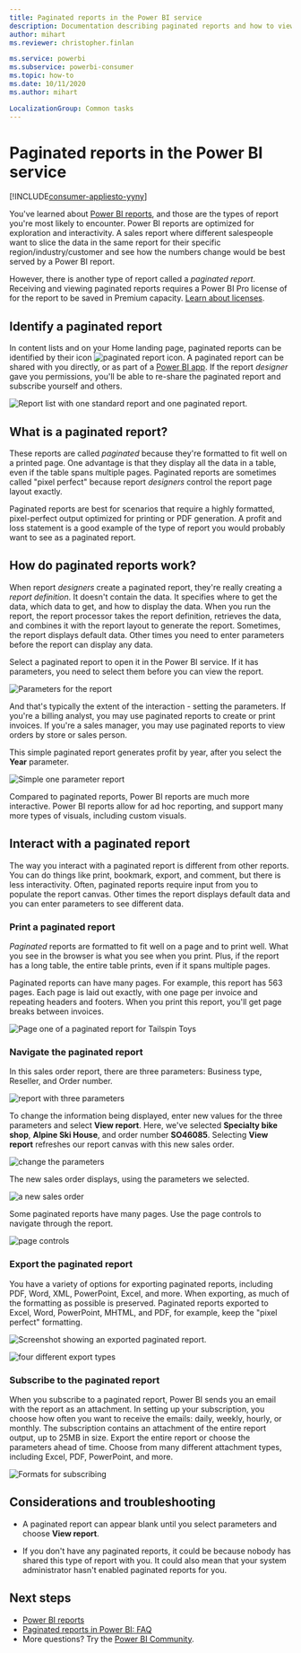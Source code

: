 ```yaml
---
title: Paginated reports in the Power BI service
description: Documentation describing paginated reports and how to view them in the Power BI service
author: mihart
ms.reviewer: christopher.finlan

ms.service: powerbi
ms.subservice: powerbi-consumer
ms.topic: how-to
ms.date: 10/11/2020
ms.author: mihart

LocalizationGroup: Common tasks
---
```

# Paginated reports in the Power BI service

[!INCLUDE[consumer-appliesto-yyny](../includes/consumer-appliesto-yyny.md)]

You've learned about [Power BI reports](end-user-reports.md), and those are the types of report you're most likely to encounter. Power BI reports are optimized for exploration and interactivity. A sales report where different salespeople want to slice the data in the same report for their specific region/industry/customer and see how the numbers change would be best served by a Power BI report.

However, there is another type of report called a *paginated report*. Receiving and viewing paginated reports requires a Power BI Pro license of for the report to be saved in Premium capacity.  [Learn about licenses](end-user-license.md).  

## Identify a paginated report

In content lists and on your Home landing page, paginated reports can be identified by their icon ![paginated report icon](media/end-user-paginated-report/power-bi-report-icon.png).  A paginated report can be shared with you directly, or as part of a [Power BI app](end-user-apps.md). If the report *designer* gave you permissions, you'll be able to re-share the paginated report and subscribe yourself and others.


![Report list with one standard report and one paginated report.](./media/end-user-paginated-report/power-bi-report-lists.png)

## What is a paginated report?

These reports are called *paginated* because they're formatted to fit well on a printed page. One advantage is that they display all the data in a table, even if the table spans multiple pages. Paginated reports are sometimes called "pixel perfect" because report *designers* control the report page layout exactly.

Paginated reports are best for scenarios that require a highly formatted, pixel-perfect output optimized for printing or PDF generation. A profit and loss statement is a good example of the type of report you would probably want to see as a paginated report.

## How do paginated reports work?

When report *designers* create a paginated report, they're really creating a *report definition*. It doesn't contain the data. It specifies where to get the data, which data to get, and how to display the data. When you run the report, the report processor takes the report definition, retrieves the data, and combines it with the report layout to generate the report. Sometimes, the report displays default data. Other times you need to enter parameters before the report can display any data. 

Select a paginated report to open it in the Power BI service. If it has parameters, you need to select them before you can view the report.

   ![Parameters for the report](./media/end-user-paginated-report/power-bi-select-parameters.png)

And that's typically the extent of the interaction - setting the parameters. If you're a billing analyst, you may use paginated reports to create or print invoices. If you're a sales manager, you may use paginated reports to view orders by store or sales person. 

This simple paginated report generates profit by year, after you select the **Year** parameter. 

![Simple one parameter report](./media/end-user-paginated-report/power-bi-one-parameter.png)

Compared to paginated reports, Power BI reports are much more interactive. Power BI reports allow for ad hoc reporting, and support many more types of visuals, including custom visuals.



## Interact with a paginated report

The way you interact with a paginated report is different from other reports. You can do things like print, bookmark, export, and comment, but there is less interactivity. Often, paginated reports require input from you to populate the report canvas.  Other times the report displays default data and you can enter parameters to see different data.

### Print a paginated report

*Paginated* reports are formatted to fit well on a page and to print well. What you see in the browser is what you see when you print. Plus, if the report has a long table, the entire table prints, even if it spans multiple pages. 

Paginated reports can have many pages. For example, this report has 563 pages. Each page is laid out exactly, with one page per invoice and repeating headers and footers. When you print this report, you'll get page breaks between invoices.

   ![Page one of a paginated report for Tailspin Toys](./media/end-user-paginated-report/power-bi-paginated-500.png)


### Navigate the paginated report

In this sales order report, there are three parameters: Business type, Reseller, and Order number. 

![report with three parameters](./media/end-user-paginated-report/power-bi-parameter-bar.png)

To change the information being displayed, enter new values for the three parameters and select **View report**. Here, we've selected **Specialty bike shop**, **Alpine Ski House**, and order number **SO46085**. Selecting **View report** refreshes our report canvas with this new sales order.

![change the parameters](./media/end-user-paginated-report/power-bi-orders.png)

The new sales order displays, using the parameters we selected. 

![a new sales order](./media/end-user-paginated-report/power-bi-new-orders.png)

Some paginated reports have many pages.  Use the page controls to navigate through the report. 

![page controls](./media/end-user-paginated-report/power-bi-page-control.png)

### Export the paginated report
You have a variety of options for exporting paginated reports, including PDF, Word, XML, PowerPoint, Excel, and more. When exporting, as much of the formatting as possible is preserved. Paginated reports exported to Excel, Word, PowerPoint, MHTML, and PDF, for example, keep the "pixel perfect" formatting. 

![Screenshot showing an exported paginated report.](./media/end-user-paginated-report/power-bi-export-choices.png)

![four different export types](./media/end-user-paginated-report/power-bi-four.png)

### Subscribe to the paginated report
When you subscribe to a paginated report, Power BI sends you an email with the report as an attachment. In setting up your subscription, you choose how often you want to receive the emails: daily, weekly, hourly, or monthly. The subscription contains an attachment of the entire report output, up to 25MB in size. Export the entire report or choose the parameters ahead of time. Choose from many different attachment types, including Excel, PDF, PowerPoint, and more.  

![Formats for subscribing](./media/end-user-paginated-report/power-bi-export-choices.png)

## Considerations and troubleshooting

- A paginated report can appear blank until you select parameters and choose **View report**.

- If you don't have any paginated reports, it could be because nobody has shared this type of report with you. It could also mean that your system administrator hasn't enabled paginated reports for you. 

 

## Next steps
- [Power BI reports](end-user-reports.md)
- [Paginated reports in Power BI: FAQ](../paginated-reports/paginated-reports-faq.md)
- More questions? Try the [Power BI Community](https://community.powerbi.com/).
